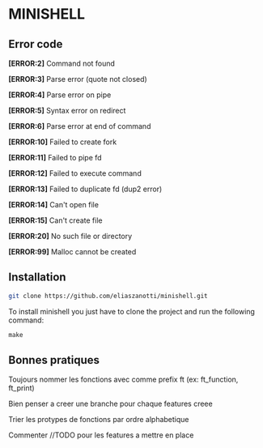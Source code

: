 # MINISHELL

## Error code

**[ERROR:2]** Command not found

**[ERROR:3]** Parse error (quote not closed)

**[ERROR:4]** Parse error on pipe

**[ERROR:5]** Syntax error on redirect

**[ERROR:6]** Parse error at end of command

**[ERROR:10]** Failed to create fork

**[ERROR:11]** Failed to pipe fd

**[ERROR:12]** Failed to execute command

**[ERROR:13]** Failed to duplicate fd (dup2 error)

**[ERROR:14]** Can't open file

**[ERROR:15]** Can't create file

**[ERROR:20]** No such file or directory

**[ERROR:99]** Malloc cannot be created

## Installation 

```bash
git clone https://github.com/eliaszanotti/minishell.git
```

To install minishell you just have to clone the project and run the following command:

```c
make
```

## Bonnes pratiques

Toujours nommer les fonctions avec comme prefix ft (ex: ft\_function, ft\_print)

Bien penser a creer une branche pour chaque features creee 

Trier les protypes de fonctions par ordre alphabetique

Commenter //TODO pour les features a mettre en place

